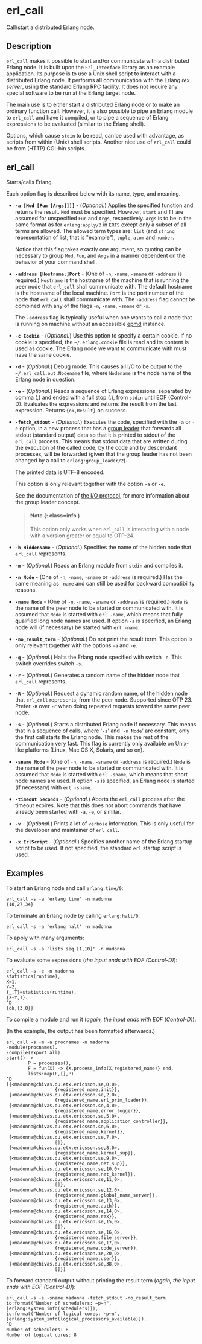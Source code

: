 # erl_call

Call/start a distributed Erlang node.

## Description

`erl_call` makes it possible to start and/or communicate with a distributed Erlang node. It is built upon the `Erl_Interface` library as an example application. Its purpose is to use a Unix shell script to interact with a distributed Erlang node. It performs all communication with the Erlang *rex server*, using the standard Erlang RPC facility. It does not require any special software to be run at the Erlang target node.

The main use is to either start a distributed Erlang node or to make an ordinary function call. However, it is also possible to pipe an Erlang module to `erl_call` and have it compiled, or to pipe a sequence of Erlang expressions to be evaluated (similar to the Erlang shell).

Options, which cause `stdin` to be read, can be used with advantage, as scripts from within (Unix) shell scripts. Another nice use of `erl_call` could be from (HTTP) CGI-bin scripts.

## erl_call <options>

Starts/calls Erlang.

Each option flag is described below with its name, type, and meaning.

* __`-a [Mod [Fun [Args]]]]`__ - (*Optional.*) Applies the specified function and returns the result. `Mod` must be specified. However, `start` and `[]` are assumed for unspecified `Fun` and `Args`, respectively. `Args` is to be in the same format as for `erlang:apply/3` in `ERTS` except only a subset of all terms are allowed. The allowed term types are: `list` (and `string` representation of list, that is "example"), `tuple`, `atom` and `number`.

  Notice that this flag takes exactly one argument, so quoting can be necessary to group `Mod`, `Fun`, and `Args` in a manner dependent on the behavior of your command shell.

* __`-address [Hostname:]Port`__ - (One of `-n`, `-name`, `-sname` or `-address` is required.) `Hostname` is the hostname of the machine that is running the peer node that `erl_call` shall communicate with. The default hostname is the hostname of the local machine. `Port` is the port number of the node that `erl_call` shall communicate with. The `-address` flag cannot be combined with any of the flags `-n`, `-name`, `-sname` or `-s`.

  The `-address` flag is typically useful when one wants to call a node that is running on machine without an accessible [epmd](`p:erts:epmd_cmd.md`) instance.

* __`-c Cookie`__ - (*Optional.*) Use this option to specify a certain cookie. If no cookie is specified, the `~/.erlang.cookie` file is read and its content is used as cookie. The Erlang node we want to communicate with must have the same cookie.

* __`-d`__ - (*Optional.*) Debug mode. This causes all I/O to be output to the `~/.erl_call.out.Nodename` file, where `Nodename` is the node name of the Erlang node in question.

* __`-e`__ - (*Optional.*) Reads a sequence of Erlang expressions, separated by comma (,) and ended with a full stop (.), from `stdin` until EOF (Control-D). Evaluates the expressions and returns the result from the last expression. Returns `{ok,Result}` on success.

* __`-fetch_stdout`__ - (*Optional.*) Executes the code, specified with the `-a` or `-e` option, in a new process that has a [group leader](`erlang:group_leader/0`) that forwards all stdout (standard output) data so that it is printed to stdout of the `erl_call` process. This means that stdout data that are written during the execution of the called code, by the code and by descendant processes, will be forwarded (given that the group leader has not been changed by a call to `erlang:group_leader/2`).

  The printed data is UTF-8 encoded.

  This option is only relevant together with the option `-a` or `-e`.

  See the documentation of [the I/O protocol](`p:stdlib:io_protocol.md`), for more information about the group leader concept.

  > #### Note {: class=info }
  > This option only works when `erl_call` is interacting with a node with a version greater or equal to OTP-24.

* __`-h HiddenName`__ - (*Optional.*) Specifies the name of the hidden node that `erl_call` represents.

* __`-m`__ - (*Optional.*) Reads an Erlang module from `stdin` and compiles it.

* __`-n Node`__ - (One of `-n`, `-name`, `-sname` or `-address` is required.) Has the same meaning as `-name` and can still be used for backward compatibility reasons.

* __`-name Node`__ - (One of `-n`, `-name`, `-sname` or `-address` is required.) `Node` is the name of the peer node to be started or communicated with. It is assumed that `Node` is started with `erl -name`, which means that fully qualified long node names are used. If option `-s` is specified, an Erlang node will (if necessary) be started with `erl -name`.

* __`-no_result_term`__ - (*Optional.*) Do not print the result term. This option is only relevant together with the options `-a` and `-e`.

* __`-q`__ - (*Optional.*) Halts the Erlang node specified with switch `-n`. This switch overrides switch `-s`.

* __`-r`__ - (*Optional.*) Generates a random name of the hidden node that `erl_call` represents.

* __`-R`__ - (*Optional.*) Request a dynamic random name, of the hidden node that `erl_call` represents, from the peer node. Supported since OTP 23. Prefer `-R` over `-r` when doing repeated requests toward the same peer node.

* __`-s`__ - (*Optional.*) Starts a distributed Erlang node if necessary. This means that in a sequence of calls, where '`-s`' and '`-n Node`' are constant, only the first call starts the Erlang node. This makes the rest of the communication very fast. This flag is currently only available on Unix-like platforms (Linux, Mac OS X, Solaris, and so on).

* __`-sname Node`__ - (One of `-n`, `-name`, `-sname` or `-address` is required.) `Node` is the name of the peer node to be started or communicated with. It is assumed that `Node` is started with `erl -sname`, which means that short node names are used. If option `-s` is specified, an Erlang node is started (if necessary) with `erl -sname`.

* __`-timeout Seconds`__ - (*Optional.*) Aborts the `erl_call` process after the timeout expires. Note that this does not abort commands that have already been started with `-a`, `-e`, or similar.

* __`-v`__ - (*Optional.*) Prints a lot of `verbose` information. This is only useful for the developer and maintainer of `erl_call`.

* __`-x ErlScript`__ - (*Optional.*) Specifies another name of the Erlang startup script to be used. If not specified, the standard `erl` startup script is used.

## Examples

To start an Erlang node and call `erlang:time/0`:

```text
erl_call -s -a 'erlang time' -n madonna
{18,27,34}
```

To terminate an Erlang node by calling `erlang:halt/0`:

```text
erl_call -s -a 'erlang halt' -n madonna
```

To apply with many arguments:

```text
erl_call -s -a 'lists seq [1,10]' -n madonna
```

To evaluate some expressions (*the input ends with EOF (Control-D)*):

```text
erl_call -s -e -n madonna
statistics(runtime),
X=1,
Y=2,
{_,T}=statistics(runtime),
{X+Y,T}.
^D
{ok,{3,0}}
```

To compile a module and run it (*again, the input ends with EOF (Control-D)*):

(In the example, the output has been formatted afterwards.)

```text
erl_call -s -m -a procnames -n madonna
-module(procnames).
-compile(export_all).
start() ->
        P = processes(),
        F = fun(X) -> {X,process_info(X,registered_name)} end,
        lists:map(F,[],P).
^D
[{<madonna@chivas.du.etx.ericsson.se,0,0>,
                  {registered_name,init}},
 {<madonna@chivas.du.etx.ericsson.se,2,0>,
                  {registered_name,erl_prim_loader}},
 {<madonna@chivas.du.etx.ericsson.se,4,0>,
                  {registered_name,error_logger}},
 {<madonna@chivas.du.etx.ericsson.se,5,0>,
                  {registered_name,application_controller}},
 {<madonna@chivas.du.etx.ericsson.se,6,0>,
                  {registered_name,kernel}},
 {<madonna@chivas.du.etx.ericsson.se,7,0>,
                  []},
 {<madonna@chivas.du.etx.ericsson.se,8,0>,
                  {registered_name,kernel_sup}},
 {<madonna@chivas.du.etx.ericsson.se,9,0>,
                  {registered_name,net_sup}},
 {<madonna@chivas.du.etx.ericsson.se,10,0>,
                  {registered_name,net_kernel}},
 {<madonna@chivas.du.etx.ericsson.se,11,0>,
                  []},
 {<madonna@chivas.du.etx.ericsson.se,12,0>,
                  {registered_name,global_name_server}},
 {<madonna@chivas.du.etx.ericsson.se,13,0>,
                  {registered_name,auth}},
 {<madonna@chivas.du.etx.ericsson.se,14,0>,
                  {registered_name,rex}},
 {<madonna@chivas.du.etx.ericsson.se,15,0>,
                  []},
 {<madonna@chivas.du.etx.ericsson.se,16,0>,
                  {registered_name,file_server}},
 {<madonna@chivas.du.etx.ericsson.se,17,0>,
                  {registered_name,code_server}},
 {<madonna@chivas.du.etx.ericsson.se,20,0>,
                  {registered_name,user}},
 {<madonna@chivas.du.etx.ericsson.se,38,0>,
                  []}]
```

To forward standard output without printing the result term (*again, the input ends with EOF (Control-D)*):

```text
erl_call -s -e -sname madonna -fetch_stdout -no_result_term
io:format("Number of schedulers: ~p~n", [erlang:system_info(schedulers)]),
io:format("Number of logical cores: ~p~n", [erlang:system_info(logical_processors_available)]).
^D
Number of schedulers: 8
Number of logical cores: 8
```
